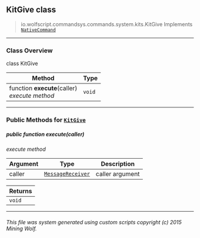 ## KitGive __class__

>io.wolfscript.commandsys.commands.system.kits.KitGive
>Implements [`NativeCommand`](../../../NativeCommand.md)

---

### Class Overview

class KitGive

Method | Type   
--- | :--- 
 function __execute__(caller) <br> _execute method_ | `void`



---


### Public Methods for [`KitGive`](KitGive.md)

##### <a id='execute'></a>public  function __execute__(caller)

_execute method_

Argument | Type | Description  
--- | --- | --- 
caller | [`MessageReceiver`](../../../../chat/MessageReceiver.md) | caller argument

Returns | 
--- | 
`void` |


---


###### This file was system generated using custom scripts copyright (c) 2015 Mining Wolf.
	

